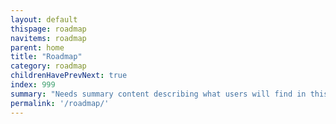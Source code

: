 ```yaml
---
layout: default
thispage: roadmap
navitems: roadmap
parent: home
title: "Roadmap"
category: roadmap
childrenHavePrevNext: true
index: 999
summary: "Needs summary content describing what users will find in this category"
permalink: '/roadmap/'
---
```

